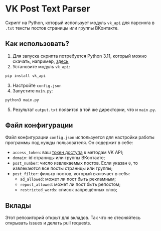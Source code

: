 # VK Post Text Parser
Скрипт на Python, который использует модуль `vk_api` для парсинга в `.txt` тексты постов страницы или группы ВКонтакте.

## Как использовать?
1. Для запуска скрипта потребуется Python 3.11, который можно скачать, например, [здесь](https://www.python.org/downloads/)
2. Установите модуль `vk_api`:
  ```bash
  pip install vk_api
  ```
3. Настройте `config.json`
4. Запустите `main.py`:
  ```bash
  python3 main.py
  ```
5. Результат `output.txt` появится в той же директории, что и `main.py`.

## Файл конфигурации
Файл конфигурации `config.json` используется для настройки работы программы под нужды пользователя. Он содержит в себе:
- `access_token`: ваш [токен доступа](https://dev.vk.com/api/access-token/getting-started) к методам VK API;
- `domain`: id страницы или группы ВКонтакте;
- `post_number`: число извлекаемых постов. Если указан `0`, то извлекаются все посты страницы или группы;
- `post_filter`: фильтр постов, который включает в себя:
  - `ad_allowed`: может ли пост быть рекламным;
  - `repost_allowed`: может ли пост быть репостом;
  - `restricted_words`: список запрещённых слов;

## Вклады
Этот репозиторий открыт для вкладов. Так что не стесняйтесь открывать issues и делать pull requests.
